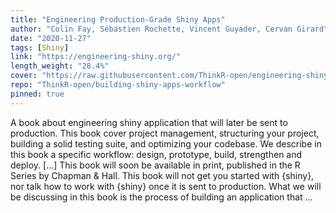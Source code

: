 ```yaml
---
title: "Engineering Production-Grade Shiny Apps"
author: "Colin Fay, Sébastien Rochette, Vincent Guyader, Cervan Girard"
date: "2020-11-27"
tags: [Shiny]
link: "https://engineering-shiny.org/"
length_weight: "28.4%"
cover: "https://raw.githubusercontent.com/ThinkR-open/engineering-shiny-book/master/img/engineering-shiny.jpg"
repo: "ThinkR-open/building-shiny-apps-workflow"
pinned: true
---
```


A book about engineering shiny application that will later be sent to production. This book cover project management, structuring your project, building a solid testing suite, and optimizing your codebase. We describe in this book a specific workflow: design, prototype, build, strengthen and deploy. [...] This book will soon be available in print, published in the R Series by Chapman & Hall. This book will not get you started with {shiny}, nor talk how to work with {shiny} once it is sent to production.
What we will be discussing in this book is the process of building an application that ...
